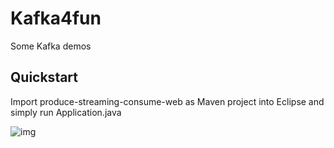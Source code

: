 # Kafka4fun

Some Kafka demos

Quickstart
----------

Import produce-streaming-consume-web as Maven project into Eclipse and simply run Application.java

![img](https://s3-us-west-2.amazonaws.com/kafka-connect-sink/Screen+Shot+2017-09-30+at+5.28.03+AM.png)


